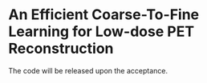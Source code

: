 # An Efficient Coarse-To-Fine Learning for Low-dose PET Reconstruction
The code will be released upon the acceptance.
